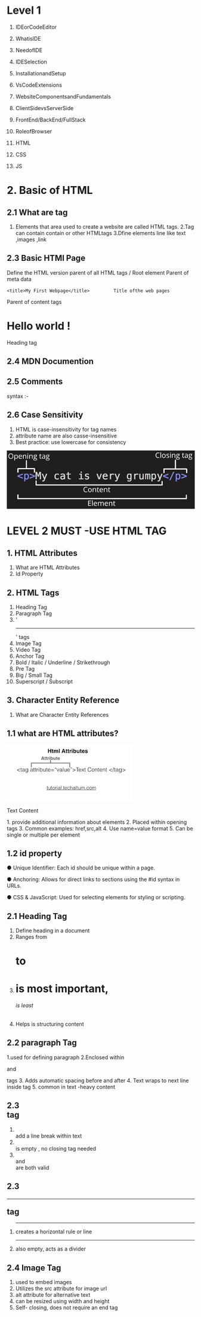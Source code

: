 

# Level 1
1. IDEorCodeEditor

1. WhatisIDE
2. NeedofIDE
3. IDESelection
4. InstallationandSetup 
5. VsCodeExtensions

2. WebsiteComponentsandFundamentals

1. ClientSidevsServerSide
2. FrontEnd/BackEnd/FullStack 
3. RoleofBrowser
4. HTML
5. CSS
6. JS
# 2. Basic of HTML

## 2.1 What are tag

1. Elements that area used to create a website are called HTML tags.
   2.Tag can contain contain or other HTMLtags
   3.Dfine elements line like text ,images ,link

## 2.3 Basic HTMl Page

<!DOCTYPE html>                 Define the HTML version
<html lang="en">                parent of all HTML tags / Root element
<head>                              Parent of meta data
    
    <title>My First Webpage</title>         Title ofthe web pages
</head>
<body>                                      Parent of content tags
    <h1>  Hello world !</h1>                Heading tag
</body>
</html>

## 2.4 MDN Documention

## 2.5 Comments

syntax :- <!-- comment here -->

## 2.6 Case Sensitivity

1. HTML is case-insensitivity for tag names
2. attribute name are also casse-insensitive
3. Best practice: use lowercase for consistency

![](image.png)


# LEVEL 2 MUST -USE HTML TAG

## 1. HTML Attributes
1. What are HTML Attributes
2. Id Property

## 2. HTML Tags
1. Heading Tag
2. Paragraph Tag
3. '<BR> <HR>' tags
4. Image Tag
5. Video Tag
6. Anchor Tag
7. Bold / Italic / Underline / Strikethrough
8. Pre Tag
9. Big / Small Tag
10. Superscript / Subscript

## 3. Character Entity Reference
1. What are Character Entity References

## 1.1 what are HTML attributes?

![](attributes.png)

<tag attribute="value">Text Content </tag>
<div id ="Header" ></div>
1. provide additional information about elements
2. Placed within opening tags
3. Common examples: href,src,alt
4. Use name=value format
5. Can be single or multiple per element

## 1.2 id property

● Unique Identifier: Each id should be unique within a page.

● Anchoring: Allows for direct links to sections using the #id syntax in URLs.

● CSS & JavaScript: Used for selecting elements for styling or scripting.



## 2.1 Heading Tag

1. Define heading in a document
2. Ranges from <h1> to <h6>
3. <h1> is most important, <h6> is least
4. Helps is structuring content

## 2.2 paragraph Tag

1.used for defining paragraph
2.Enclosed within <p> and </p> tags
3. Adds automatic spacing before and after
4. Text wraps to next line inside tag
5. common in text -heavy content 

## 2.3 <BR> tag

1. <br> add a line break within text
2. <br> is empty , no closing tag needed
3. <br> and <br> are both valid

## 2.3 <HR> tag 
1. <hr> creates a horizontal rule or line 
2. <hr> also empty, acts as a divider

## 2.4 Image Tag

1. used to embed images
2. Utilizes the src attribute for image url
3. alt attribute for alternative text
4. can be resized using width and height 
5. Self- closing, does not require an end tag




